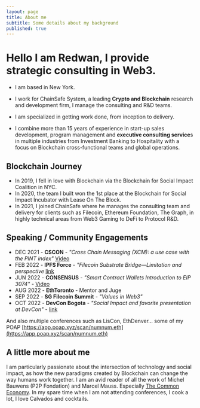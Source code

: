 ```yaml
---
layout: page
title: About me
subtitle: Some details about my background
published: true
---
```



# Hello I am Redwan, I provide strategic consulting in Web3.

- I am based in New York.
- I work for ChainSafe System, a leading **Crypto and Blockchain** research and development firm, I manage the consulting and R&D teams.
- I am specialized in getting work done, from inception to delivery. 

- I combine more than 15 years of experience in start-up sales development, program management and **executive consulting service**s in multiple industries from Investment Banking to Hospitality with a focus on Blockchain cross-functional teams and global operations.

## Blockchain Journey
- In 2019, I fell in love with Blockchain via the Blockchain for Social Impact Coalition in NYC.
- In 2020, the team I built won the 1st place at the Blockchain for Social Impact Incubator with Lease On The Block.
- In 2021, I joined ChainSafe where he manages the consulting team and delivery for clients such as Filecoin, Ethereum Foundation, The Graph, in highly technical areas from Web3 Gaming to DeFi to Protocol R&D. 


## Speaking / Community Engagements
- DEC 2021 - **CSCON** - *"Cross Chain Messaging (XCM): a use case with the PINT index"* [Video](https://www.youtube.com/watch?v=s-f2JJk4Q44&t=35s)
- FEB 2022 - **IPFS Force** - *"Filecoin Substrate Bridge—Limitation and perspective* [link](https://twitter.com/force_ipfs/status/1480879442767474692?s=20)
- JUN 2022 - **CONSENSUS** - *"Smart Contract Wallets Introduction to EIP 3074"* - [Video](https://youtu.be/jHB-k6H5T0k?t=528)
- AUG 2022 - **EthToronto** - Mentor and Juge
- SEP 2022 - **SG Filecoin Summit** - *"Values in Web3"*
- OCT 2022 - **DevCon Bogota** - *"Social Impact and favorite presentation at DevCon"* - [link](https://docs.google.com/document/d/1y4Yn9OQsxYx5eHBO8uqbTQ9gZqhIjKsiwvnVFZ-giQY/edit?usp=sharing)

And also multiple conferences such as LisCon, EthDenver...
some of my POAP [https://app.poap.xyz/scan/numnum.eth](https://app.poap.xyz/scan/numnum.eth)

## A little more about me
I am particularly passionate about the intersection of technology and social impact, as how the new paradigms created by Blockchain can change the way humans work together. I am an avid reader of all the work of Michel Bauwens (P2P Fondation) and Marcel Mauss. Especially [The Common Economy](https://wiki.p2pfoundation.net/Introduction_to_Commons_Economics). 
In my spare time when I am not attending conferences, I cook a lot, I love Calvados and cocktails.
